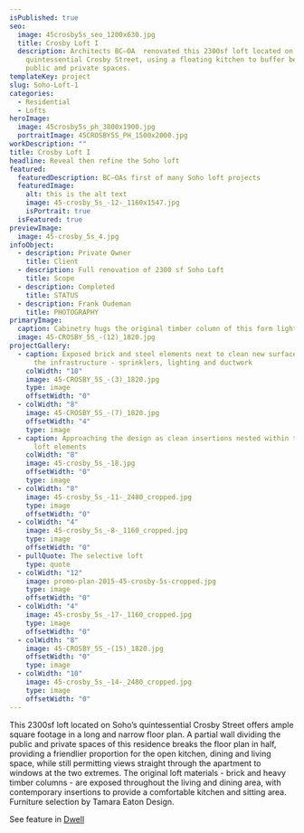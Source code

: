 ```yaml
---
isPublished: true
seo:
  image: 45crosby5s_seo_1200x630.jpg
  title: Crosby Loft I
  description: Architects BC—OA  renovated this 2300sf loft located on Soho’s
    quintessential Crosby Street, using a floating kitchen to buffer between
    public and private spaces.
templateKey: project
slug: Soho-Loft-1
categories:
  - Residential
  - Lofts
heroImage:
  image: 45crosby5s_ph_3800x1900.jpg
  portraitImage: 45CROSBY5S_PH_1500x2000.jpg
workDescription: ""
title: Crosby Loft I
headline: Reveal then refine the Soho loft
featured:
  featuredDescription: BC—OAs first of many Soho loft projects
  featuredImage:
    alt: this is the alt text
    image: 45-crosby_5s_-12-_1160x1547.jpg
    isPortrait: true
  isFeatured: true
previewImage:
  image: 45-crosby_5s_4.jpg
infoObject:
  - description: Private Owner
    title: Client
  - description: Full renovation of 2300 sf Soho Loft
    title: Scope
  - description: Completed
    title: STATUS
  - description: Frank Oudeman
    title: PHOTOGRAPHY
primaryImage:
  caption: Cabinetry hugs the original timber column of this form lightbulb factory
  image: 45-CROSBY_5S_-(12)_1820.jpg
projectGallery:
  - caption: Exposed brick and steel elements next to clean new surfaces concealing
      the infrastructure - sprinklers, lighting and ductwork
    colWidth: "10"
    image: 45-CROSBY_5S_-(3)_1820.jpg
    type: image
    offsetWidth: "0"
  - colWidth: "8"
    image: 45-CROSBY_5S_-(7)_1820.jpg
    offsetWidth: "4"
    type: image
  - caption: Approaching the design as clean insertions nested within the industrial
      loft elements
    colWidth: "8"
    image: 45-crosby_5s_-18.jpg
    offsetWidth: "0"
    type: image
  - colWidth: "8"
    image: 45-crosby_5s_-11-_2480_cropped.jpg
    type: image
    offsetWidth: "0"
  - colWidth: "4"
    image: 45-crosby_5s_-8-_1160_cropped.jpg
    type: image
    offsetWidth: "0"
  - pullQuote: The selective loft
    type: quote
  - colWidth: "12"
    image: promo-plan-2015-45-crosby-5s-cropped.jpg
    type: image
    offsetWidth: "0"
  - colWidth: "4"
    image: 45-crosby_5s_-17-_1160_cropped.jpg
    type: image
    offsetWidth: "0"
  - colWidth: "8"
    image: 45-CROSBY_5S_-(15)_1820.jpg
    offsetWidth: "0"
    type: image
  - colWidth: "10"
    image: 45-crosby_5s_-14-_2480_cropped.jpg
    type: image
    offsetWidth: "0"
---
```


This 2300sf loft located on Soho’s quintessential Crosby Street offers ample square footage in a long and narrow floor plan. A partial wall dividing the public and private spaces of this residence breaks the floor plan in half, providing a friendlier proportion for the open kitchen, dining and living space, while still permitting views straight through the apartment to windows at the two extremes. The original loft materials - brick and heavy timber columns - are exposed throughout the living and dining area, with contemporary insertions to provide a comfortable kitchen and sitting area. Furniture selection by Tamara Eaton Design.

See feature in [Dwell](https://www.dwell.com/collection/a-renovated-loft-in-soho-628c9992)
